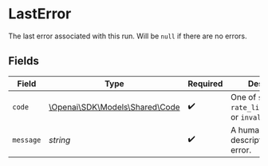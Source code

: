 # LastError

The last error associated with this run. Will be `null` if there are no errors.


## Fields

| Field                                                              | Type                                                               | Required                                                           | Description                                                        |
| ------------------------------------------------------------------ | ------------------------------------------------------------------ | ------------------------------------------------------------------ | ------------------------------------------------------------------ |
| `code`                                                             | [\Openai\SDK\Models\Shared\Code](../../Models/Shared/Code.md)      | :heavy_check_mark:                                                 | One of `server_error`, `rate_limit_exceeded`, or `invalid_prompt`. |
| `message`                                                          | *string*                                                           | :heavy_check_mark:                                                 | A human-readable description of the error.                         |